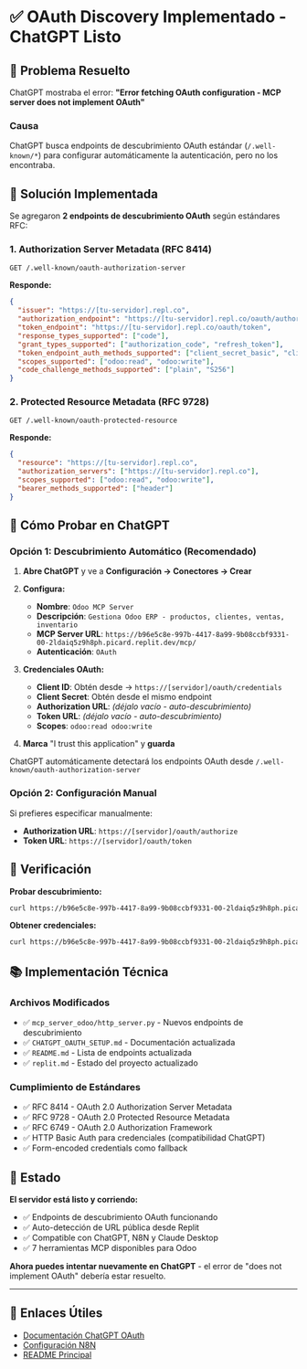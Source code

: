 # ✅ OAuth Discovery Implementado - ChatGPT Listo

## 🎯 Problema Resuelto

ChatGPT mostraba el error: **"Error fetching OAuth configuration - MCP server does not implement OAuth"**

### Causa
ChatGPT busca endpoints de descubrimiento OAuth estándar (`/.well-known/*`) para configurar automáticamente la autenticación, pero no los encontraba.

## 🔧 Solución Implementada

Se agregaron **2 endpoints de descubrimiento OAuth** según estándares RFC:

### 1. Authorization Server Metadata (RFC 8414)
```
GET /.well-known/oauth-authorization-server
```

**Responde:**
```json
{
  "issuer": "https://[tu-servidor].repl.co",
  "authorization_endpoint": "https://[tu-servidor].repl.co/oauth/authorize",
  "token_endpoint": "https://[tu-servidor].repl.co/oauth/token",
  "response_types_supported": ["code"],
  "grant_types_supported": ["authorization_code", "refresh_token"],
  "token_endpoint_auth_methods_supported": ["client_secret_basic", "client_secret_post"],
  "scopes_supported": ["odoo:read", "odoo:write"],
  "code_challenge_methods_supported": ["plain", "S256"]
}
```

### 2. Protected Resource Metadata (RFC 9728)
```
GET /.well-known/oauth-protected-resource
```

**Responde:**
```json
{
  "resource": "https://[tu-servidor].repl.co",
  "authorization_servers": ["https://[tu-servidor].repl.co"],
  "scopes_supported": ["odoo:read", "odoo:write"],
  "bearer_methods_supported": ["header"]
}
```

## 🚀 Cómo Probar en ChatGPT

### Opción 1: Descubrimiento Automático (Recomendado)

1. **Abre ChatGPT** y ve a **Configuración → Conectores → Crear**

2. **Configura:**
   - **Nombre**: `Odoo MCP Server`
   - **Descripción**: `Gestiona Odoo ERP - productos, clientes, ventas, inventario`
   - **MCP Server URL**: `https://b96e5c8e-997b-4417-8a99-9b08ccbf9331-00-2ldaiq5z9h8ph.picard.replit.dev/mcp/`
   - **Autenticación**: `OAuth`
   
3. **Credenciales OAuth:**
   - **Client ID**: Obtén desde → `https://[servidor]/oauth/credentials`
   - **Client Secret**: Obtén desde el mismo endpoint
   - **Authorization URL**: *(déjalo vacío - auto-descubrimiento)*
   - **Token URL**: *(déjalo vacío - auto-descubrimiento)*
   - **Scopes**: `odoo:read odoo:write`

4. **Marca** "I trust this application" y **guarda**

ChatGPT automáticamente detectará los endpoints OAuth desde `/.well-known/oauth-authorization-server`

### Opción 2: Configuración Manual

Si prefieres especificar manualmente:

- **Authorization URL**: `https://[servidor]/oauth/authorize`
- **Token URL**: `https://[servidor]/oauth/token`

## 🧪 Verificación

**Probar descubrimiento:**
```bash
curl https://b96e5c8e-997b-4417-8a99-9b08ccbf9331-00-2ldaiq5z9h8ph.picard.replit.dev/.well-known/oauth-authorization-server | python -m json.tool
```

**Obtener credenciales:**
```bash
curl https://b96e5c8e-997b-4417-8a99-9b08ccbf9331-00-2ldaiq5z9h8ph.picard.replit.dev/oauth/credentials
```

## 📚 Implementación Técnica

### Archivos Modificados
- ✅ `mcp_server_odoo/http_server.py` - Nuevos endpoints de descubrimiento
- ✅ `CHATGPT_OAUTH_SETUP.md` - Documentación actualizada
- ✅ `README.md` - Lista de endpoints actualizada
- ✅ `replit.md` - Estado del proyecto actualizado

### Cumplimiento de Estándares
- ✅ RFC 8414 - OAuth 2.0 Authorization Server Metadata
- ✅ RFC 9728 - OAuth 2.0 Protected Resource Metadata
- ✅ RFC 6749 - OAuth 2.0 Authorization Framework
- ✅ HTTP Basic Auth para credenciales (compatibilidad ChatGPT)
- ✅ Form-encoded credentials como fallback

## 🎉 Estado

**El servidor está listo y corriendo:**
- ✅ Endpoints de descubrimiento OAuth funcionando
- ✅ Auto-detección de URL pública desde Replit
- ✅ Compatible con ChatGPT, N8N y Claude Desktop
- ✅ 7 herramientas MCP disponibles para Odoo

**Ahora puedes intentar nuevamente en ChatGPT** - el error de "does not implement OAuth" debería estar resuelto.

---

## 🔗 Enlaces Útiles

- [Documentación ChatGPT OAuth](./CHATGPT_OAUTH_SETUP.md)
- [Configuración N8N](./N8N_SETUP.md)
- [README Principal](./README.md)
